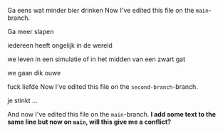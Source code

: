 Ga eens wat minder bier drinken Now I've edited this file on the `main`-branch.

Ga meer slapen

iedereen heeft ongelijk in de wereld

we leven in een simulatie of in het midden van een zwart gat

we gaan dik ouwe

fuck liefde Now I've edited this file on the `second-branch`-branch.

je stinkt
...

And now I've edited this file on the `main`-branch. **I add some text to the same line but now on `main`, will this give me a conflict?**
